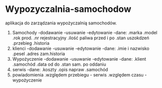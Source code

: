 # Wypozyczalnia-samochodow
aplikacja do zarządzania wypożyczalnią samochodów.
1. Samochody
   -dodawanie
   -usuwanie
   -edytowanie
   -dane:
   .marka
   .model
   .rok prod.
   .nr rejestracyjny
   .ilość paliwa przed i po
   .stan uszokdzeń
   .przebieg
   .historia
2. klienci
   -dodawanie
   -usuwanie
   -edytowanie
   -dane:
   .imie i nazwisko
   .pesel
   .adres zam.historia
3. Wypożyczenie
   -dodawanie
   -usuwanie
   -edytowanie
   -dane:
   .klient
   .samochód
   .data od do
   .stan sam. po oddaniu
4. serwis
    -dane:
   .koszty
   .opis napraw
   .samochód
5. powiadomienia
   .względem przebiegu - serwis
   .względem czasu - wypożyczenie
   
   
   
   
